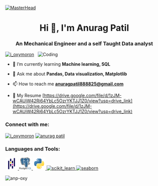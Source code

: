 [![MasterHead](https://frogdesign.nyc3.cdn.digitaloceanspaces.com/wp-content/uploads/2020/08/04192430/AI_designing-with-data.gif)](https://rishavchanda.io)
<h1 align="center">Hi 👋, I'm Anurag Patil</h1>
<h3 align="center">An Mechanical Engineer and a self Taught Data analyst</h3>
<img align="right" alt="Coding" width="400" src="https://camo.githubusercontent.com/c1dcb74cc1c1835b1d716f5051499a2814c683c806b15f04b0eba492863703e9/68747470733a2f2f63646e2e6472696262626c652e636f6d2f75736572732f3733303730332f73637265656e73686f74732f363538313234332f6176656e746f2e676966">


<p align="left"> <a href="https://twitter.com/i_oxymoron" target="blank"><img src="https://img.shields.io/twitter/follow/i_oxymoron?logo=twitter&style=for-the-badge" alt="i_oxymoron" /></a> </p>

- 🌱 I’m currently learning **Machine learning, SQL**

- 💬 Ask me about **Pandas, Data visualization, Matplotlib**

- 📫 How to reach me **anuragpatil888825@gmail.com**

- 📄 My Resume [https://drive.google.com/file/d/1zJM-wCAUiW42Ri64YbLc5OzrYKTJJ1Z0/view?usp=drive_link](https://drive.google.com/file/d/1zJM-wCAUiW42Ri64YbLc5OzrYKTJJ1Z0/view?usp=drive_link)

<h3 align="left">Connect with me:</h3>
<p align="left">
<a href="https://twitter.com/i_oxymoron" target="blank"><img align="center" src="https://raw.githubusercontent.com/rahuldkjain/github-profile-readme-generator/master/src/images/icons/Social/twitter.svg" alt="i_oxymoron" height="30" width="40" /></a>
<a href="https://linkedin.com/in/anurag patil" target="blank"><img align="center" src="https://raw.githubusercontent.com/rahuldkjain/github-profile-readme-generator/master/src/images/icons/Social/linked-in-alt.svg" alt="anurag patil" height="30" width="40" /></a>
</p>

<h3 align="left">Languages and Tools:</h3>
<p align="left"> <a href="https://pandas.pydata.org/" target="_blank" rel="noreferrer"> <img src="https://raw.githubusercontent.com/devicons/devicon/2ae2a900d2f041da66e950e4d48052658d850630/icons/pandas/pandas-original.svg" alt="pandas" width="40" height="40"/> </a> <a href="https://www.postgresql.org" target="_blank" rel="noreferrer"> <img src="https://raw.githubusercontent.com/devicons/devicon/master/icons/postgresql/postgresql-original-wordmark.svg" alt="postgresql" width="40" height="40"/> </a> <a href="https://www.python.org" target="_blank" rel="noreferrer"> <img src="https://raw.githubusercontent.com/devicons/devicon/master/icons/python/python-original.svg" alt="python" width="40" height="40"/> </a> <a href="https://scikit-learn.org/" target="_blank" rel="noreferrer"> <img src="https://upload.wikimedia.org/wikipedia/commons/0/05/Scikit_learn_logo_small.svg" alt="scikit_learn" width="40" height="40"/> </a> <a href="https://seaborn.pydata.org/" target="_blank" rel="noreferrer"> <img src="https://seaborn.pydata.org/_images/logo-mark-lightbg.svg" alt="seaborn" width="40" height="40"/> </a> </p>

<p><img align="center" src="https://github-readme-stats.vercel.app/api/top-langs?username=anp-oxy&show_icons=true&locale=en&layout=compact" alt="anp-oxy" /></p>
